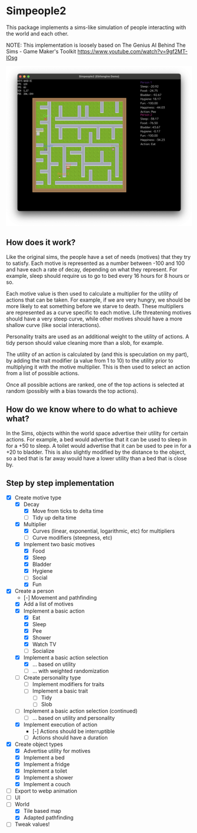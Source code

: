 # Simpeople2

This package implements a sims-like simulation of people interacting with the world and each other.

NOTE: This implementation is loosely based on 
The Genius AI Behind The Sims - Game Maker's Toolkit
https://www.youtube.com/watch?v=9gf2MT-IOsg

![alt text](/simpeople2/images/rgb.png "Screenshot")

## How does it work?

Like the original sims, the people have a set of needs (motives) that they try to satisfy. Each motive is represented as a number between -100 and 100 and have each a rate of decay, depending on what they represent. For example, sleep should require us to go to bed every 16 hours for 8 hours or so. 

Each motive value is then used to calculate a multiplier for the utility of actions that can be taken. For example, if we are very hungry, we should be more likely to eat something before we starve to death.
These multipliers are represented as a curve specific to each motive. Life threatening motives should have a very steep curve, while other motives should have a more shallow curve (like social interactions).

Personality traits are used as an additional weight to the utility of actions. A tidy person should value cleaning more than a slob, for example.

The utility of an action is calculated by (and this is speculation on my part), by adding the trait modifier (a value from 1 to 10) to the utility prior to multiplying it with the motive multiplier. This is then used to select an action from a list of possible actions.

Once all possible actions are ranked, one of the top actions is selected at random (possibly with a bias towards the top actions).

## How do we know where to do what to achieve what?

In the Sims, objects within the world space advertise their utility for certain actions. For example, a bed would advertise that it can be used to sleep in for a +50 to sleep. A toilet would advertise that it can be used to pee in for a +20 to bladder. This is also slightly modified by the distance to the object, so a bed that is far away would have a lower utility than a bed that is close by.

## Step by step implementation

- [X] Create motive type
    - [X] Decay
        - [X] Move from ticks to delta time
        - [ ] Tidy up delta time
    - [X] Multiplier
        - [X] Curves (linear, exponential, logarithmic, etc) for multipliers
        - [ ] Curve modifiers (steepness, etc)
    - [X] Implement two basic motives
        - [X] Food
        - [X] Sleep
        - [X] Bladder
        - [X] Hygiene
        - [ ] Social
        - [X] Fun
- [X] Create a person
    - [-] Movement and pathfinding
    - [X] Add a list of motives
    - [X] Implement a basic action
        - [X] Eat
        - [X] Sleep
        - [X] Pee
        - [X] Shower
        - [X] Watch TV
        - [ ] Socialize
    - [X] Implement a basic action selection
        - [X] ... based on utility
        - [ ] ... with weighted randomization
    - [ ] Create personality type
        - [ ] Implement modifiers for traits
        - [ ] Implement a basic trait
            - [ ] Tidy
            - [ ] Slob
    - [ ] Implement a basic action selection (continued)
        - [ ] ... based on utility and personality
    - [X] Implement execution of action
        - [-] Actions should be interruptible
        - [ ] Actions should have a duration
- [X] Create object types
    - [X] Advertise utility for motives
    - [X] Implement a bed
    - [X] Implement a fridge
    - [X] Implement a toilet
    - [X] Implement a shower
    - [X] Implement a couch
- [ ] Export to webp animation
- [ ] UI
- [ ] World
    - [X] Tile based map
    - [X] Adapted pathfinding
- [ ] Tweak values!